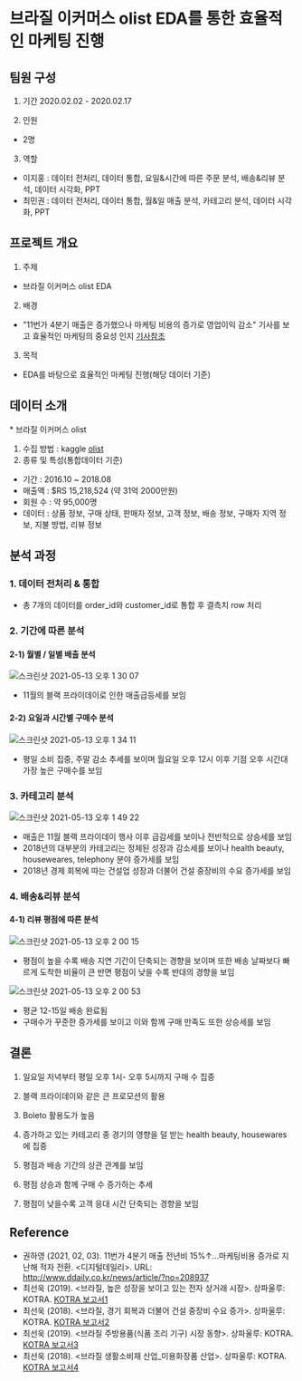 브라질 이커머스 olist EDA를 통한 효율적인 마케팅 진행
===========

팀원 구성
----------
1. 기간 
2020.02.02 - 2020.02.17

2. 인원
- 2명

3. 역할
- 이지홍 : 데이터 전처리, 데이터 통합, 요일&시간에 따른 주문 분석, 배송&리뷰 분석, 데이터 시각화, PPT
- 최민권 : 데이터 전처리, 데이터 통합, 월&일 매출 분석, 카테고리 분석, 데이터 시각화, PPT

프로젝트 개요
----------
1. 주제 
- 브라질 이커머스 olist EDA
2. 배경
- "11번가 4분기 매출은 증가했으나 마케팅 비용의 증가로 영업이익 감소" 기사를 보고 효율적인 마케팅의 중요성 인지 [기사참조](http://www.ddaily.co.kr/news/article/?no=208937)
3. 목적
- EDA를 바탕으로 효율적인 마케팅 진행(해당 데이터 기준)


데이터 소개
---------
\* 브라질 이커머스 olist
1. 수집 방법 : kaggle [olist](https://www.kaggle.com/olistbr/brazilian-ecommerce)
2. 종류 및 특성(통합데이터 기준)

- 기간 : 2016.10 ~ 2018.08
- 매출액 : $RS 15,218,524 (약 31억 2000만원)
- 회원 수 : 약 95,000명
- 데이터 : 상품 정보, 구매 상태, 판매자 정보, 고객 정보, 배송 정보, 구매자 지역 정보, 지불 방법, 리뷰 정보

분석 과정 
--------

### 1. 데이터 전처리 & 통합
- 총 7개의 데이터를 order_id와 customer_id로 통합 후 결측치 row 처리



### 2. 기간에 따른 분석 

#### 2-1) 월별 / 일별 배출 분석
![스크린샷 2021-05-13 오후 1 30 07](https://user-images.githubusercontent.com/78460413/118077627-710a7b00-b3ef-11eb-9c58-2d786f267698.png)
- 11월의 블랙 프라이데이로 인한 매출급등세를 보임


#### 2-2) 요일과 시간별 구매수 분석
![스크린샷 2021-05-13 오후 1 34 11](https://user-images.githubusercontent.com/78460413/118077999-335a2200-b3f0-11eb-9b30-7429d2ba5fb4.png)
- 평일 소비 집중, 주말 감소 추세를 보이며 월요일 오후 12시 이후 기점 오후 시간대 가장 높은 구매수를 보임



### 3. 카테고리 분석
![스크린샷 2021-05-13 오후 1 49 22](https://user-images.githubusercontent.com/78460413/118080110-7d450700-b3f4-11eb-89c4-d7c65332a592.png)
- 매출은 11월 블랙 프라이데이 행사 이후 급감세를 보이나 전반적으로 상승세를 보임
- 2018년의 대부분의 카테고리는 정체된 성장과 감소세를 보이나 health beauty, houseweares, telephony 분야 증가세를 보임
- 2018년 경제 회복에 따는 건설업 성장과 더불어 건설 중장비의 수요 증가세를 보임



### 4. 배송&리뷰 분석

#### 4-1) 리뷰 평점에 따른 분석
![스크린샷 2021-05-13 오후 2 00 15](https://user-images.githubusercontent.com/78460413/118079661-8c778500-b3f3-11eb-890f-8eaed305eabd.png)
- 평점이 높을 수록 배송 지연 기간이 단축되는 경향을 보이며 또한 배송 날짜보다 빠르게 도착한 비율이 큰 반면 평점이 낮을 수록 반대의 경향을 보임

![스크린샷 2021-05-13 오후 2 00 53](https://user-images.githubusercontent.com/78460413/118079727-a31ddc00-b3f3-11eb-8163-99c9fc74bd3b.png)
- 평균 12-15일 배송 완료됨
- 구매수가 꾸준한 증가세를 보이고 이와 함께 구매 만족도 또한 상승세를 보임



결론 
--------

1. 일요일 저녁부터 평일 오후 1시- 오후 5시까지 구매 수 집중

2. 블랙 프라이데이와 같은 큰 프로모션의 활용

3. Boleto 활용도가 높음

4. 증가하고 있는 카테고리 중 경기의 영향을 덜 받는 health beauty, housewares 에 집중 

5. 평점과 배송 기간의 상관 관계를 보임

6. 평점 상승과 함께 구매 수 증가하는 추세

7. 평점이 낮을수록 고객 응대 시간 단축되는 경향을 보임



Reference
---------
- 권하영 (2021, 02, 03). 11번가 4분기 매출 전년비 15%↑…마케팅비용 증가로 지난해 적자 전환. <디지털데일리>. URL: http://www.ddaily.co.kr/news/article/?no=208937
- 최선욱 (2019). <브라질, 높은 성장을 보이고 있는 전자 상거래 시장>. 상파울루: KOTRA. [KOTRA 보고서1](https://news.kotra.or.kr/user/globalAllBbs/kotranews/album/781/globalBbsDataAllView.do?dataIdx=178787&column=&search=&searchAreaCd=&searchNationCd=&searchTradeCd=&searchStartDate=&searchEndDate=&searchCategoryIdxs=&searchIndustryCateIdx=&searchItemNam)
- 최선욱 (2018). <브라질, 경기 회복과 더불어 건설 중장비 수요 증가>. 상파울루: KOTRA. [KOTRA 보고서2](https://news.kotra.or.kr/user/globalBbs/kotranews/782/globalBbsDataView.do?setIdx=243&dataIdx=171562)
- 최선욱 (2019). <브라질 주방용품(식품 조리 기구) 시장 동향>. 상파울루: KOTRA. [KOTRA 보고서3](https://news.kotra.or.kr/user/globalAllBbs/kotranews/album/2/globalBbsDataAllView.do?dataIdx=177841&searchNationCd=101048)
- 최선욱 (2018). <브라질 생활소비재 산업_미용화장품 산업>. 상파울루: KOTRA. [KOTRA 보고서4](https://news.kotra.or.kr/user/globalBbs/kotranews/784/globalBbsDataView.do?setIdx=403&dataIdx=173141)


